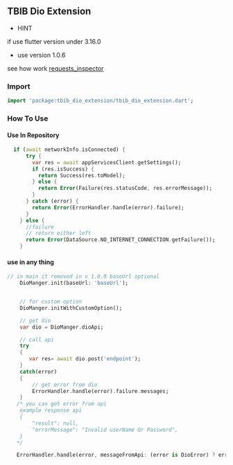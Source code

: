 ##   TBIB Dio Extension

* HINT

if use flutter version under 3.16.0
- use version 1.0.6


see how work  <a href="https://pub.dev/packages/requests_inspector">requests_inspector</a>

### Import

```dart
import 'package:tbib_dio_extension/tbib_dio_extension.dart';
```

### How To Use

#### Use In Repository

```dart
  if (await networkInfo.isConnected) {
      try {
        var res = await appServicesClient.getSettings();
        if (res.isSuccess) {
          return Success(res.toModel);
        } else {
          return Error(Failure(res.statusCode, res.errorMessage));
        }
      } catch (error) {
        return Error(ErrorHandler.handle(error).failure);
      }
    } else {
      //failure
      // return either left
      return Error(DataSource.NO_INTERNET_CONNECTION.getFailure());
    }

```

#### use in any thing

```dart
// in main it removed in v 1.0.0 baseUrl optional
    DioManger.init(baseUrl: 'baseUrl');


    // for custom option
    DioManger.initWithCustomOption();

    // get dio
    var dio = DioManger.dioApi;

    // call api
    try
    {
       var res= await dio.post('endpoint');
    }
    catch(error)
    {
        // get error from dio
        ErrorHandler.handle(error).failure.messages;
    }
   /* you can get error from api
    example response api
    {
        "result": null,
        "errorMessage": "Invalid userName Or Password",
    }
   */

   ErrorHandler.handle(error, messageFromApi: (error is DioError) ? error.response?.data['errorMessage'] : null).failure.messages;


